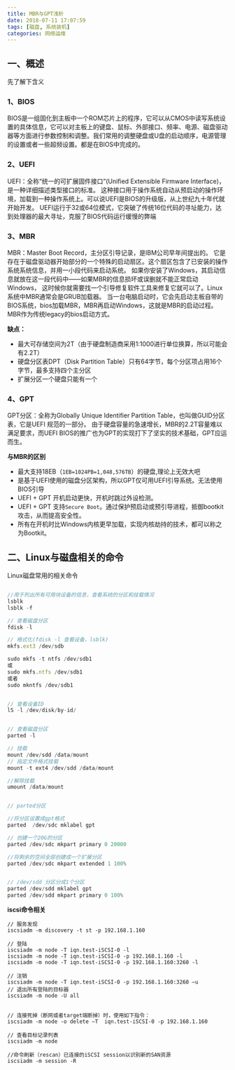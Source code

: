 ```yaml
---
title: MBR与GPT浅析
date: 2018-07-11 17:07:59
tags: [磁盘, 系统装机]
categories: 网络运维
---
```


## 一、概述
先了解下含义

### 1、BIOS
BIOS是一组固化到主板中一个ROM芯片上的程序，它可以从CMOS中读写系统设置的具体信息，它可以对主板上的键盘、鼠标、外部接口、频率、电源、磁盘驱动器等方面进行参数控制和调整。我们常用的调整硬盘或U盘的启动顺序，电源管理的设置或者一些超频设置。都是在BIOS中完成的。

### 2、UEFI
UEFI：全称“统一的可扩展固件接口”(Unified Extensible Firmware Interface)， 是一种详细描述类型接口的标准。
这种接口用于操作系统自动从预启动的操作环境，加载到一种操作系统上。可以说UEFI是BIOS的升级版，从上世纪九十年代就开始开发。
UEFI运行于32或64位模式，它突破了传统16位代码的寻址能力，达到处理器的最大寻址，克服了BIOS代码运行缓慢的弊端

### 3、MBR
MBR：Master Boot Record，主分区引导记录，是IBM公司早年间提出的。
它是存在于磁盘驱动器开始部分的一个特殊的启动扇区。这个扇区包含了已安装的操作系统系统信息，并用一小段代码来启动系统。
如果你安装了Windows，其启动信息就放在这一段代码中——如果MBR的信息损坏或误删就不能正常启动Windows，
这时候你就需要找一个引导修复软件工具来修复它就可以了。Linux系统中MBR通常会是GRUB加载器。
当一台电脑启动时，它会先启动主板自带的BIOS系统，bios加载MBR，MBR再启动Windows，这就是MBR的启动过程。
MBR作为传统legacy的bios启动方式。

**缺点：**
+ 最大可存储空间为2T（由于硬盘制造商采用1:1000进行单位换算，所以可能会有2.2T）
+ 硬盘分区表DPT（Disk Partition Table）只有64字节，每个分区项占用16个字节，最多支持四个主分区
+ 扩展分区一个硬盘只能有一个

### 4、GPT
GPT分区：全称为Globally Unique Identifier Partition Table，也叫做GUID分区表，它是UEFI 规范的一部分。
由于硬盘容量的急速增长，MBR的2.2T容量难以满足要求，而UEFI BIOS的推广也为GPT的实现打下了坚实的技术基础，GPT应运而生。

**与MBR的区别**
+ 最大支持18EB（`1EB=1024PB=1,048,576TB`）的硬盘,理论上无效大吧
+ 是基于UEFI使用的磁盘分区架构，所以GPT仅可用UEFI引导系统。无法使用BIOS引导
+ UEFI + GPT 开机启动更快，开机时跳过外设检测。
+ UEFI + GPT 支持`Secure Boot`。通过保护预启动或预引导进程，抵御bootkit攻击，从而提高安全性。
+ 所有在开机时比Windows内核更早加载，实现内核劫持的技术，都可以称之为Bootkit。

## 二、Linux与磁盘相关的命令

Linux磁盘常用的相关命令

```js

//用于列出所有可用块设备的信息，查看系统的分区和挂载情况
lsblk
lsblk -f

// 查看磁盘分区
fdisk -l

// 格式化(fdisk -l 查看设备，lsblk)
mkfs.ext3 /dev/sdb

sudo mkfs -t ntfs /dev/sdb1
或
sudo mkfs.ntfs /dev/sdb1
或者
sudo mkntfs /dev/sdb1


// 查看设备ID
lS -l /dev/disk/by-id/


// 查看磁盘分区
parted -l

// 挂载
mount /dev/sdd /data/mount
// 指定文件格式挂载
mount -t ext4 /dev/sdd /data/mount

//解除挂载
umount /data/mount


// parted分区

//将分区设置成gpt格式
parted  /dev/sdc mklabel gpt

// 创建一个20G的分区
parted /dev/sdc mkpart primary 0 20000

//将剩余的空间全部创建成一个扩展分区 
parted /dev/sdc mkpart extended 1 100%


// /dev/sdd 分区分成1个分区
parted /dev/sdd mklabel gpt
parted /dev/sdd mkpart primary 0 100%
```


**iscsi命令相关**

```
// 服务发现
iscsiadm -m discovery -t st -p 192.168.1.160

// 登陆
iscsiadm -m node -T iqn.test-iSCSI-0 -l
iscsiadm -m node -T iqn.test-iSCSI-0 -p 192.168.1.160 -l
iscsiadm -m node -T iqn.test-iSCSI-0 -p 192.168.1.160:3260 -l

// 注销
iscsiadm -m node -T iqn.test-iSCSI-0 -p 192.168.1.160:3260 –u
// 退出所有登陆的目标器
iscsiadm -m node -U all


// 连接死掉（断网或者target端断掉）时，使用如下指令：
iscsiadm -m node -o delete –T  iqn.test-iSCSI-0 -p 192.168.1.160

// 查看目标记录列表
iscsiadm -m node

//命令刷新（rescan）已连接的iSCSI session以识别新的SAN资源
iscsiadm -m session -R

```